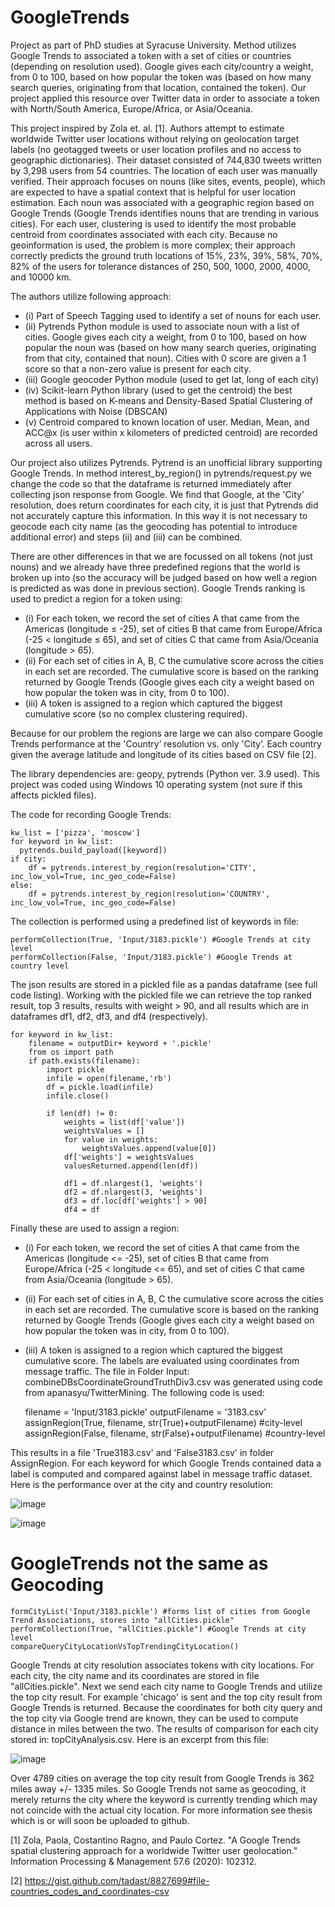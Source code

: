 # GoogleTrends
Project as part of PhD studies at Syracuse University. Method utilizes Google Trends to associated a token with a set of cities or countries (depending on resolution used). Google gives each city/country a weight, from 0 to 100, based on how popular the token was (based on how many search queries, originating from that location, contained the token). Our project applied this resource over Twitter data in order to associate a token with North/South America, Europe/Africa, or Asia/Oceania.

This project inspired by Zola et. al. [1]. Authors attempt to estimate worldwide Twitter user locations without relying on geolocation target labels (no geotagged tweets or user location profiles and no access to geographic dictionaries). Their dataset consisted of 744,830 tweets written by 3,298 users from 54 countries. The location of each user was manually verified. Their approach focuses on nouns (like sites, events, people), which are expected to have a spatial context that is helpful for user location estimation. Each noun was associated with a geographic region based on Google Trends (Google Trends identifies nouns that are trending in various cities). For each user, clustering is used to identify the most probable centroid from coordinates associated with each city. Because no geoinformation is used, the problem is more complex; their approach correctly predicts the ground truth locations of 15%, 23%, 39%, 58%, 70%, 82% of the users for tolerance distances of 250, 500, 1000, 2000, 4000, and 10000 km.

The authors utilize following approach:
- (i) Part of Speech Tagging used to identify a set of nouns for each user.
- (ii) Pytrends Python module is used to associate noun with a list of cities. Google gives each city a weight, from 0 to 100, based on how popular the noun was (based on how many search queries, originating from that city, contained that noun). Cities with 0 score are given a 1 score so that a non-zero value is present for each city. 
- (iii) Google geocoder Python module (used to get lat, long of each city)
- (iv) Scikit-learn Python library (used to get the centroid) the best method is based on K-means and Density-Based Spatial Clustering of Applications with Noise (DBSCAN)
- (v) Centroid compared to known location of user. Median, Mean, and ACC@x (is user within x kilometers of predicted centroid) are recorded across all users.

Our project also utilizes Pytrends. Pytrend is an unofficial library supporting Google Trends. In method interest_by_region() in pytrends/request.py we change the code so that the dataframe is returned immediately after collecting json response from Google. We find that Google, at the 'City’ resolution, does return coordinates for each city, it is just that Pytrends did not accurately capture this information. In this way it is not necessary to geocode each city name (as the geocoding has potential to introduce additional error) and steps (ii) and (iii) can be combined.

There are other differences in that we are focussed on all tokens (not just nouns) and we already have three predefined regions that the world is broken up into (so the accuracy will be judged based on how well a region is predicted as was done in previous section). Google Trends ranking is used to predict a region for a token using:
- (i) For each token, we record the set of cities A that came from the Americas (longitude $\leq$ -25), set of cities B that came from Europe/Africa (-25 $<$ longitude $\leq$ 65), and set of cities C that came from Asia/Oceania (longitude $>$ 65).
- (ii) For each set of cities in A, B, C the cumulative score across the cities in each set are recorded. The cumulative score is based on the ranking returned by Google Trends (Google gives each city a weight based on how popular the token was in city, from 0 to 100).
- (iii) A token is assigned to a region which captured the biggest cumulative score (so no complex clustering required).

Because for our problem the regions are large we can also compare Google Trends performance at the 'Country’ resolution vs. only 'City’. Each country given the average latitude and longitude of its cities based on CSV file [2].

The library dependencies are: geopy, pytrends (Python ver. 3.9 used). This project was coded using Windows 10 operating system (not sure if this affects pickled files).

The code for recording Google Trends:

    kw_list = ['pizza', 'moscow']
    for keyword in kw_list:
      pytrends.build_payload([keyword])
    if city:
        df = pytrends.interest_by_region(resolution='CITY', inc_low_vol=True, inc_geo_code=False)
    else:
        df = pytrends.interest_by_region(resolution='COUNTRY', inc_low_vol=True, inc_geo_code=False)

The collection is performed using a predefined list of keywords in file:

    performCollection(True, 'Input/3183.pickle') #Google Trends at city level
    performCollection(False, 'Input/3183.pickle') #Google Trends at country level

The json results are stored in a pickled file as a pandas dataframe (see full code listing). Working with the pickled file we can retrieve the top ranked result, top 3 results, results with weight > 90, and all results which are in dataframes df1, df2, df3, and df4 (respectively).

    for keyword in kw_list:
        filename = outputDir+ keyword + '.pickle'
        from os import path
        if path.exists(filename):
            import pickle
            infile = open(filename,'rb')
            df = pickle.load(infile)
            infile.close()

            if len(df) != 0:
                weights = list(df['value'])
                weightsValues = []
                for value in weights:
                    weightsValues.append(value[0])
                df['weights'] = weightsValues
                valuesReturned.append(len(df))

                df1 = df.nlargest(1, 'weights')
                df2 = df.nlargest(3, 'weights')
                df3 = df.loc[df['weights'] > 90]
                df4 = df

Finally these are used to assign a region:
- (i) For each token, we record the set of cities A that came from the Americas (longitude <= -25), set of cities B that came from Europe/Africa (-25 < longitude <= 65), and set of cities C that came from Asia/Oceania (longitude > 65).
- (ii) For each set of cities in A, B, C the cumulative score across the cities in each set are recorded. The cumulative score is based on the ranking returned by Google Trends (Google gives each city a weight based on how popular the token was in city, from 0 to 100).
- (iii) A token is assigned to a region which captured the biggest cumulative score.
The labels are evaluated using coordinates from message traffic. The file in Folder Input: combineDBsCoordinateGroundTruthDiv3.csv was generated using code from apanasyu/TwitterMining. The following code is used:

    filename = 'Input/3183.pickle'
    outputFilename = '3183.csv'
    assignRegion(True, filename, str(True)+outputFilename) #city-level
    assignRegion(False, filename, str(False)+outputFilename) #country-level

This results in a file 'True3183.csv' and 'False3183.csv' in folder AssignRegion. For each keyword for which Google Trends contained data a label is computed and compared against label in message traffic dataset. Here is the performance over at the city and country resolution:

![image](https://user-images.githubusercontent.com/80060152/116119716-b9eecf80-a68c-11eb-8559-629ed4da30b2.png)

![image](https://user-images.githubusercontent.com/80060152/116128719-3e465000-a697-11eb-8742-79002198812e.png)

# GoogleTrends not the same as Geocoding

    formCityList('Input/3183.pickle') #forms list of cities from Google Trend Associations, stores into "allCities.pickle"
    performCollection(True, "allCities.pickle") #Google Trends at city level
    compareQueryCityLocationVsTopTrendingCityLocation()
        
Google Trends at city resolution associates tokens with city locations. For each city, the city name and its coordinates are stored in file "allCities.pickle". Next we send each city name to Google Trends and utilize the top city result. For example 'chicago' is sent and the top city result from Google Trends is returned. Because the coordinates for both city query and the top city via Google trend are known, they can be used to compute distance in miles between the two. The results of comparison for each city stored in: topCityAnalysis.csv. Here is an excerpt from this file:

![image](https://user-images.githubusercontent.com/80060152/116116271-f6203100-a688-11eb-8fd7-56ea4353bcbd.png)

Over 4789 cities on average the top city result from Google Trends is 362 miles away +/- 1335 miles. So Google Trends not same as geocoding, it merely returns the city where the keyword is currently trending which may not coincide with the actual city location. For more information see thesis which is or will soon be uploaded to github.

[1] Zola, Paola, Costantino Ragno, and Paulo Cortez. "A Google Trends spatial clustering approach for a worldwide Twitter user geolocation." Information Processing & Management 57.6 (2020): 102312.

[2] https://gist.github.com/tadast/8827699#file-countries_codes_and_coordinates-csv
